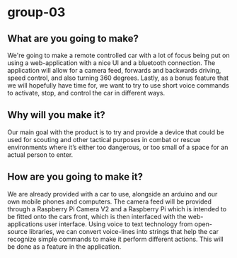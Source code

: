 # group-03

## What are you going to make?
We're going to make a remote controlled car with a lot of focus being put on using a web-application with a nice UI and a bluetooth connection. The application will allow for a camera feed, forwards and backwards driving, speed control, and also turning 360 degrees. Lastly, as a bonus feature that we will hopefully have time for, we want to try to use short voice commands to activate, stop, and control the car in different ways. 

## Why will you make it?
Our main goal with the product is to try and provide a device that could be used for scouting and other tactical purposes in combat or rescue environments where it’s either too dangerous, or too small of a space for an actual person to enter. 

## How are you going to make it?
We are already provided with a car to use, alongside an arduino and our own mobile phones and computers. The camera feed will be provided through a Raspberry Pi Camera V2 and a Raspberry Pi which is intended to be fitted onto the cars front, which is then interfaced with the web-applications user interface. Using voice to text technology from open-source libraries, we can convert voice-lines into strings that help the car recognize simple commands to make it perform different actions. This will be done as a feature in the application.
